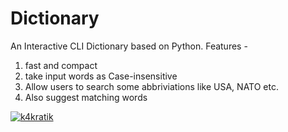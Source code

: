 # Dictionary
An Interactive CLI Dictionary based on Python.
Features - 
  1. fast and compact 
  2. take input words as Case-insensitive
  3. Allow users to search some abbriviations like USA, NATO etc.
  4. Also suggest matching words
  
[![k4kratik](https://circleci.com/gh/k4kratik/Dictionary.svg?style=shield)](https://github.com/k4kratik/Dictionary/tree/circleci-project-setup)
